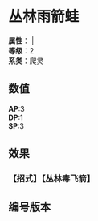 <script setup>
let list = [
    { number: "SP03-008", url: "/packs/SP03" }
]
</script>

# 丛林雨箭蛙

**属性**：<CardAttribute text="木"/> | <CardAttribute text="水"/><br>
**等级**：2<br>
**系类**：爬灵

## 数值

**AP**:3<br>
**DP**:1<br>
**SP**:3

## 效果

### 【招式】【丛林毒飞箭】

## 编号版本

<CardNumberBox :list="list"/>